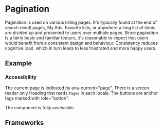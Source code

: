 <script setup>
import React from './react.md';
</script>

# Pagination

Pagination is used on various listing pages. It's typically found at the end of search result pages, My Ads, Favorite lists, or anywhere a long list of items are divided up and presented to users over multiple pages. Since pagination is a fairly basic and familiar feature, it's reasonable to expect that users would benefit from a consistent design and behaviour. Consistency reduces cognitive load, which in turn leads to less frustrated and more happy users.

<components-status react='released' />

## Example

<theme-switcher />

<pagination-example />

### Accessibility

The current page is indicated by aria-current="page". There is a screen reader only Heading that reads `Pages` in each locale. The buttons are anchor tags marked with role="button".

The component is fully accessible.

## Frameworks

<react />